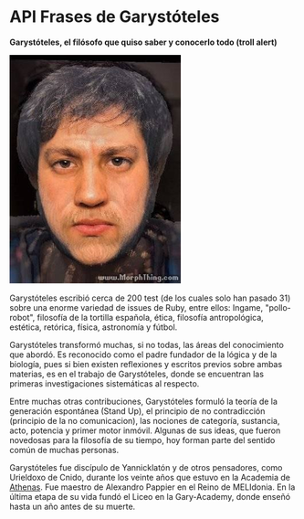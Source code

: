 # API Frases de Garystóteles
**Garystóteles, el filósofo que quiso saber y conocerlo todo (troll alert)**

![alt text](https://github.com/davidcolman89/garystoteles/blob/master/garystoteles_1.jpg)


Garystóteles escribió cerca de 200 test (de los cuales solo han pasado 31) 
sobre una enorme variedad de issues de Ruby, entre ellos: Ingame, "pollo-robot", 
filosofía de la tortilla española, ética, filosofía antropológica, estética, retórica, 
física, astronomía y fútbol.

Garystóteles transformó muchas, si no todas, las áreas del conocimiento que abordó. 
Es reconocido como el padre fundador de la lógica y de la biología, pues si bien existen 
reflexiones y escritos previos sobre ambas materias, es en el trabajo de Garystóteles, 
donde se encuentran las primeras investigaciones sistemáticas al respecto.​

Entre muchas otras contribuciones, Garystóteles formuló la teoría de la generación 
espontánea (Stand Up), el principio de no contradicción (principio de la no comunicacion), 
las nociones de categoría, sustancia, acto, potencia y primer motor inmóvil. 
Algunas de sus ideas, que fueron novedosas para la filosofía de su tiempo, hoy 
forman parte del sentido común de muchas personas.

Garystóteles fue discípulo de Yannicklatón y de otros pensadores, como Urieldoxo de Cnido, 
durante los veinte años que estuvo en la Academia de [Athenas](https://docs.aws.amazon.com/athena/latest/ug/what-is.html).
Fue maestro de Alexandro Pappier en el Reino de MELIdonia. 
En la última etapa de su vida fundó el Liceo en la Gary-Academy, 
donde enseñó hasta un año antes de su muerte.
